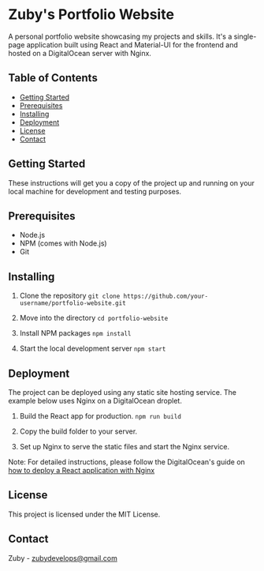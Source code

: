 # Zuby's Portfolio Website

A personal portfolio website showcasing my projects and skills. It's a single-page application built using React and Material-UI for the frontend and hosted on a DigitalOcean server with Nginx.

## Table of Contents

- [Getting Started](#getting-started)
- [Prerequisites](#prerequisites)
- [Installing](#installing)
- [Deployment](#deployment)
- [License](#license)
- [Contact](#contact)

## Getting Started

These instructions will get you a copy of the project up and running on your local machine for development and testing purposes.

## Prerequisites

- Node.js
- NPM (comes with Node.js)
- Git

## Installing

1. Clone the repository
```git clone https://github.com/your-username/portfolio-website.git```

2. Move into the directory
```cd portfolio-website```

3. Install NPM packages
```npm install```

4. Start the local development server
```npm start```


## Deployment
The project can be deployed using any static site hosting service. The example below uses Nginx on a DigitalOcean droplet.

1. Build the React app for production.
```npm run build```

2. Copy the build folder to your server.

3. Set up Nginx to serve the static files and start the Nginx service.

Note: For detailed instructions, please follow the DigitalOcean's guide on [how to deploy a React application with Nginx](https://www.digitalocean.com/community/tutorials/how-to-deploy-a-react-application-with-nginx-on-ubuntu-18-04)


## License
This project is licensed under the MIT License.

## Contact
Zuby - zubydevelops@gmail.com



